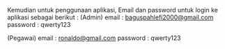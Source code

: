 Kemudian untuk penggunaan aplikasi, Email dan password untuk login ke aplikasi sebagai berikut :
(Admin)
email : baguspahlefi2000@gmail.com
password : qwerty123

(Pegawai)
email : ronaldo@gmail.com
password : qwerty123
